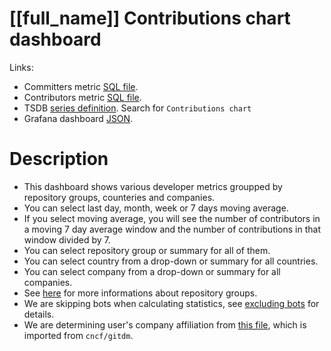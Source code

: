 <h1>[[full_name]] Contributions chart dashboard</h1>
<p>Links:</p>
<ul>
<li>Committers metric <a href="https://github.com/cncf/devstats/blob/master/metrics/shared/committers.sql" target="_blank">SQL file</a>.</li>
<li>Contributors metric <a href="https://github.com/cncf/devstats/blob/master/metrics/shared/contributors.sql" target="_blank">SQL file</a>.</li>
<li>TSDB <a href="https://github.com/cncf/devstats/blob/master/metrics/[[lower_name]]/metrics.yaml" target="_blank">series definition</a>. Search for <code>Contributions chart</code></li>
<li>Grafana dashboard <a href="https://github.com/cncf/devstats/blob/master/grafana/dashboards/[[lower_name]]/contributions-chart.json" target="_blank">JSON</a>.</li>
</ul>
<h1 id="description">Description</h1>
<ul>
<li>This dashboard shows various developer metrics groupped by repository groups, counteries and companies.</li>
<li>You can select last day, month, week or 7 days moving average.</li>
<li>If you select moving average, you will see the number of contributors in a moving 7 day average window and the number of contributions in that window divided by 7.</li>
<li>You can select repository group or summary for all of them.</li>
<li>You can select country from a drop-down or summary for all countries.</li>
<li>You can select company from a drop-down or summary for all companies.</li>
<li>See <a href="https://github.com/cncf/devstats/blob/master/docs/repository_groups.md" target="_blank">here</a> for more informations about repository groups.</li>
<li>We are skipping bots when calculating statistics, see <a href="https://github.com/cncf/devstats/blob/master/docs/excluding_bots.md" target="_blank">excluding bots</a> for details.</li>
<li>We are determining user's company affiliation from <a href="https://github.com/cncf/devstats/blob/master/github_users.json" target="_blank">this file</a>, which is imported from <code>cncf/gitdm</code>.</li>
</ul>
